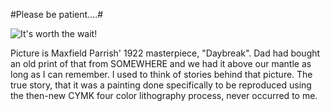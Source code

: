 #Please be patient....#

![It's worth the wait!](http://westkarana.com/wp-content/uploads/2009/09/bepatient.jpg "It's worth the wait!")

Picture is Maxfield Parrish' 1922 masterpiece, "Daybreak". Dad had bought an old print of that from SOMEWHERE and we had it above our mantle as long as I can remember. I used to think of stories behind that picture. The true story, that it was a painting done specifically to be reproduced using the then-new CYMK four color lithography process, never occurred to me.

